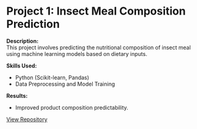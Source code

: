 # Project 1: Insect Meal Composition Prediction  

**Description:**  
This project involves predicting the nutritional composition of insect meal using machine learning models based on dietary inputs.  

**Skills Used:**  
- Python (Scikit-learn, Pandas)  
- Data Preprocessing and Model Training  

**Results:**  
- Improved product composition predictability.  

[View Repository](#)
